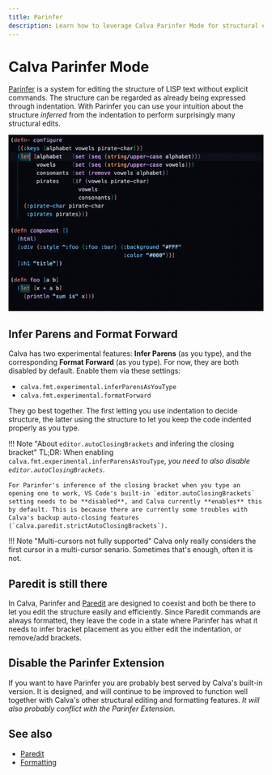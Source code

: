 ```yaml
---
title: Parinfer
description: Learn how to leverage Calva Parinfer Mode for structural editing 
---
```


# Calva Parinfer Mode

[Parinfer](https://shaunlebron.github.io/parinfer/) is a system for editing the structure of LISP text without explicit commands. The structure can be regarded as already being expressed through indentation. With Parinfer you can use your intuition about the structure _inferred_ from the indentation to perform surprisingly many structural edits.

![Calva Parinfer](images/calva-parinfer-and-format-forward.gif)

## Infer Parens and Format Forward
Calva has two experimental features: **Infer Parens** (as you type), and the corresponding **Format Forward** (as you type). For now, they are both disabled by default. Enable them via these settings:

* `calva.fmt.experimental.inferParensAsYouType`
* `calva.fmt.experimental.formatForward`

They go best together. The first letting you use indentation to decide structure, the latter using the structure to let you keep the code indented properly as you type.

!!! Note "About `editor.autoClosingBrackets` and infering the closing bracket"
    TL;DR: When enabling `calva.fmt.experimental.inferParensAsYouType`, _you need to also disable `editor.autoClosingBrackets`_.

    For Parinfer's inference of the closing bracket when you type an opening one to work, VS Code's built-in `editor.autoClosingBrackets` setting needs to be **disabled**, and Calva currently **enables** this by default. This is because there are currently some troubles with Calva's backup auto-closing features (`calva.paredit.strictAutoClosingBrackets`).

!!! Note "Multi-cursors not fully supported"
    Calva only really considers the first cursor in a multi-cursor senario. Sometimes that's enough, often it is not.

## Paredit is still there

In Calva, Parinfer and [Paredit](paredit.md) are designed to coexist and both be there to let you edit the structure easily and efficiently. Since Paredit commands are always formatted, they leave the code in a state where Parinfer has what it needs to infer bracket placement as you either edit the indentation, or remove/add brackets.

## Disable the Parinfer Extension

If you want to have Parinfer you are probably best served by Calva's built-in version. It is designed, and will continue to be improved to function well together with Calva's other structural editing and formatting features. _It will also probably conflict with the Parinfer Extension._

## See also

* [Paredit](paredit.md)
* [Formatting](formatting.md)